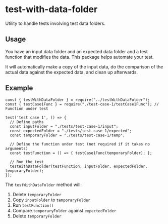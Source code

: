# test-with-data-folder

Utility to handle tests involving test data folders.

## Usage

You have an input data folder and an expected data folder and a test function that modifies the
data. This package helps automate your test.

It will automatically make a copy of the input data, do the comparison of the actual data against
the expected data, and clean up afterwards.

## Example

    const { testWithDataFolder } = require("../testWithDataFolder");
    const { testCase1Func } = require("./test-case-1/testCase1Func"); // Function under test

    test('test case 1', () => {
      // Define paths
      const inputFolder = "./tests/test-case-1/input";
      const expectedFolder = "./tests/test-case-1/expected";
      const temporaryFolder = "./tests/test-case-1/temp";

      // Define the function under test (not required if it takes no arguments)
      const testFunction = () => { testCase1Func(temporaryFolder); };

      // Run the test
      testWithDataFolder(testFunction, inputFolder, expectedFolder, temporaryFolder);
    });

The `testWithDataFolder` method will:

1. Delete `temporaryFolder`
2. Copy `inputFolder` to `temporaryFolder`
3. Run `testFunction()`
4. Compare `temporaryFolder` against `expectedFolder`
5. Delete `temporaryFolder`
